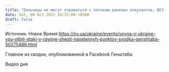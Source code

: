 ```yaml
---
title: "Больницы не могут справиться с потоком раненых оккупантов, ВСУ отбили атаки в районе шести населенных пунктов — Генштаб"
date: Sat, 08 Oct 2022 19:23:00 +0300
draft: false
---
```

Источник: Новое Время https://nv.ua/ukraine/events/voyna-v-ukraine-vsu-otbili-ataki-v-rayone-shesti-naselennyh-punktov-svodka-genshtaba-50275486.html


Главное из сводки, опубликованной в Facebook Генштаба:

 Видео дня   
